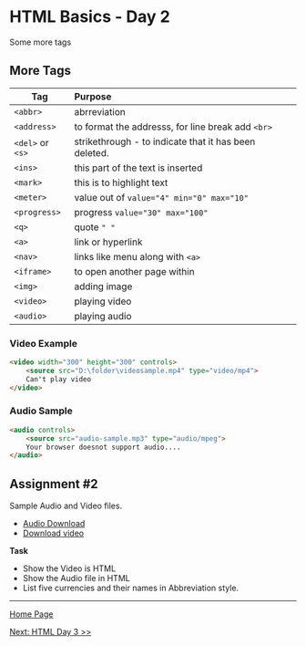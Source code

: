 # HTML Basics - Day 2

Some more tags

## More Tags

| Tag |   Purpose |
|-----|:----------|
| `<abbr>` | abrreviation |
| `<address>` | to format the addresss, for line break add `<br>` |
| `<del>` or `<s>` | strikethrough - to indicate that it has been deleted. |
| `<ins>` | this part of the text is inserted |
| `<mark>` | this is to highlight text|
| `<meter>` | value out of `value="4" min="0" max="10"` |
| `<progress>` | progress `value="30" max="100"` |
| `<q>` | quote `" "` |
| `<a>` | link or hyperlink |
| `<nav>` | links like menu along with `<a>`|
| `<iframe>` | to open another page within |
| `<img>` | adding image |
| `<video>` | playing video |
| `<audio>` | playing audio |

### Video Example

```html
<video width="300" height="300" controls> 
	<source src="D:\folder\videosample.mp4" type="video/mp4">
	Can't play video
</video>
```

### Audio Sample 

```html
<audio controls>
	<source src="audio-sample.mp3" type="audio/mpeg">
	Your browser doesnot support audio.... 
</audio> 
```

## Assignment #2

Sample Audio and Video files.
- [Audio Download](https://file-examples-com.github.io/uploads/2017/11/file_example_MP3_700KB.mp3)
- [Download video](https://file-examples-com.github.io/uploads/2017/04/file_example_MP4_480_1_5MG.mp4)

**Task**

- Show the Video is HTML
- Show the Audio file in HTML
- List five currencies and their names in Abbreviation style.

---

[Home Page](../README.md)

[Next: HTML Day 3 >>](03-html-day-03.md)
